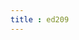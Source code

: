 ```yaml
---
title : ed209
---
```


<ClientOnly>
<example.wavePrint type='ed209'></example.wavePrint>
</ClientOnly>
